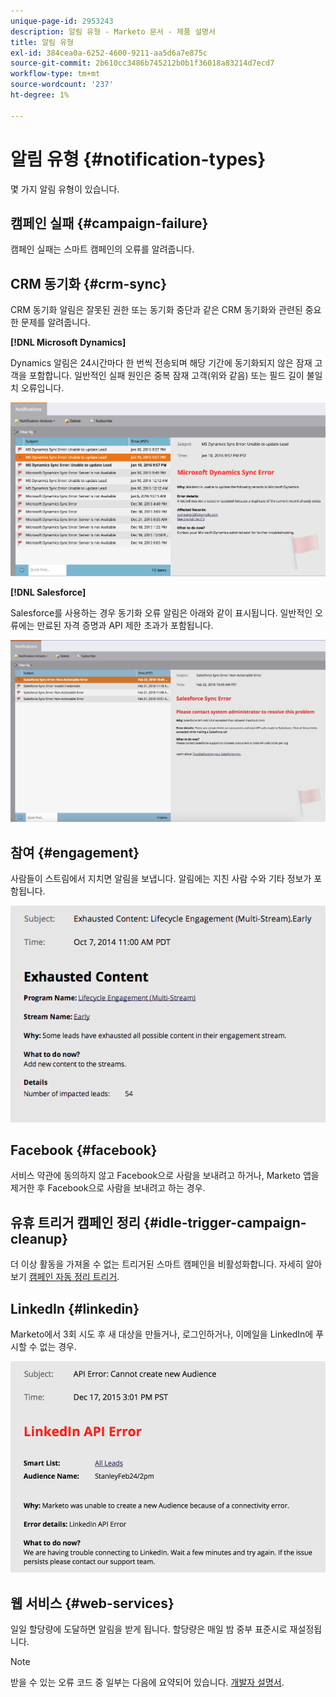 ```yaml
---
unique-page-id: 2953243
description: 알림 유형 - Marketo 문서 - 제품 설명서
title: 알림 유형
exl-id: 384cea0a-6252-4600-9211-aa5d6a7e875c
source-git-commit: 2b610cc3486b745212b0b1f36018a83214d7ecd7
workflow-type: tm+mt
source-wordcount: '237'
ht-degree: 1%

---
```


# 알림 유형 {#notification-types}

몇 가지 알림 유형이 있습니다.

## 캠페인 실패  {#campaign-failure}

캠페인 실패는 스마트 캠페인의 오류를 알려줍니다.

## CRM 동기화 {#crm-sync}

CRM 동기화 알림은 잘못된 권한 또는 동기화 중단과 같은 CRM 동기화와 관련된 중요한 문제를 알려줍니다.

**[!DNL Microsoft Dynamics]**

Dynamics 알림은 24시간마다 한 번씩 전송되며 해당 기간에 동기화되지 않은 잠재 고객을 포함합니다. 일반적인 실패 원인은 중복 잠재 고객(위와 같음) 또는 필드 길이 불일치 오류입니다.

![](assets/image2016-1-20-11-3a19-3a58.png)

**[!DNL Salesforce]**

Salesforce를 사용하는 경우 동기화 오류 알림은 아래와 같이 표시됩니다. 일반적인 오류에는 만료된 자격 증명과 API 제한 초과가 포함됩니다.

![](assets/salesforcesyncerror.png)

## 참여 {#engagement}

사람들이 스트림에서 지치면 알림을 보냅니다. 알림에는 지친 사람 수와 기타 정보가 포함됩니다.

![](assets/image2014-10-14-10-3a57-3a9.png)

## Facebook {#facebook}

서비스 약관에 동의하지 않고 Facebook으로 사람을 보내려고 하거나, Marketo 앱을 제거한 후 Facebook으로 사람을 보내려고 하는 경우.

## 유휴 트리거 캠페인 정리 {#idle-trigger-campaign-cleanup}

더 이상 활동을 가져올 수 없는 트리거된 스마트 캠페인을 비활성화합니다. 자세히 알아보기  [캠페인 자동 정리 트리거](/help/marketo/product-docs/core-marketo-concepts/smart-campaigns/using-smart-campaigns/automatic-trigger-campaign-cleanup.md).

## LinkedIn {#linkedin}

Marketo에서 3회 시도 후 새 대상을 만들거나, 로그인하거나, 이메일을 LinkedIn에 푸시할 수 없는 경우.

![](assets/linkedin.png)

## 웹 서비스 {#web-services}

일일 할당량에 도달하면 알림을 받게 됩니다. 할당량은 매일 밤 중부 표준시로 재설정됩니다.

>[!NOTE]
>
>받을 수 있는 오류 코드 중 일부는 다음에 요약되어 있습니다. [개발자 설명서](https://experienceleague.adobe.com/en/docs/marketo-developer/marketo/rest/error-codes).
